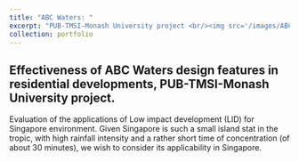 ```yaml
---
title: "ABC Waters: "
excerpt: "PUB-TMSI-Monash University project <br/><img src='/images/ABC-Waters.jpg'>"
collection: portfolio
---
```


## Effectiveness of ABC Waters design features in residential developments, PUB-TMSI-Monash University project.

Evaluation of the applications of Low impact development (LID) for Singapore environment. Given Singapore is such a small island stat in the tropic, with high rainfall intensity and a rather short time of concentration (of about 30 minutes), we wish to consider its applicability in Singapore. 